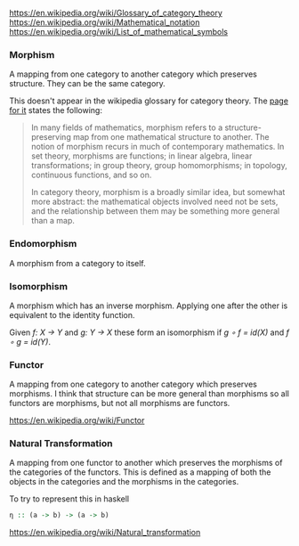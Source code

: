 https://en.wikipedia.org/wiki/Glossary_of_category_theory
https://en.wikipedia.org/wiki/Mathematical_notation
https://en.wikipedia.org/wiki/List_of_mathematical_symbols

### Morphism

A mapping from one category to another category which preserves structure.
They can be the same category.

This doesn't appear in the wikipedia glossary for category theory.
The [page for it](https://en.wikipedia.org/wiki/Morphism) states the following:

> In many fields of mathematics, morphism refers to a structure-preserving map from one mathematical structure to another. The notion of morphism recurs in much of contemporary mathematics. In set theory, morphisms are functions; in linear algebra, linear transformations; in group theory, group homomorphisms; in topology, continuous functions, and so on.
>
> In category theory, morphism is a broadly similar idea, but somewhat more abstract: the mathematical objects involved need not be sets, and the relationship between them may be something more general than a map.

### Endomorphism

A morphism from a category to itself.

### Isomorphism

A morphism which has an inverse morphism.
Applying one after the other is equivalent to the identity function.

Given _f: X → Y_ and _g: Y → X_ these form an isomorphism if _g ∘ f = id(X)_ and _f ∘ g = id(Y)_.

### Functor

A mapping from one category to another category which preserves morphisms.
I think that structure can be more general than morphisms so all functors are morphisms, but not all morphisms are functors.

https://en.wikipedia.org/wiki/Functor

### Natural Transformation

A mapping from one functor to another which preserves the morphisms of the categories of the functors.
This is defined as a mapping of both the objects in the categories and the morphisms in the categories.

To try to represent this in haskell

```haskell
η :: (a -> b) -> (a -> b)
```

https://en.wikipedia.org/wiki/Natural_transformation
